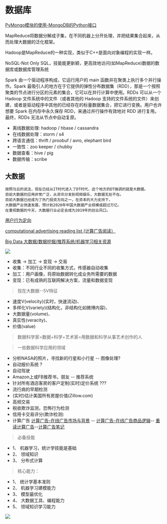 # 数据库

[PyMongo模块的使用-MongoDB的Python接口](http://blog.topspeedsnail.com/archives/10790)

MapReduce将数据分解成子集，在不同机器上分开处理，并把结果集合起来，从而处理大数据的泛化框架。

Hadoop是MapReduce的一种实现，类似于C++是面向对象编程的实现一样。

NoSQL-Not Only SQL，技能能更新颖，更高效地访问(如MapReduce)数据的数据库或数据库管理系统

Spark 由一个驱动程序构成，它运行用户的 main 函数并在聚类上执行多个并行操作。Spark 最吸引人的地方在于它提供的弹性分布数据集（RDD），那是一个按照聚类的节点进行分区的元素的集合，它可以在并行计算中使用。RDDs 可以从一个 Hadoop 文件系统中的文件（或者其他的 Hadoop 支持的文件系统的文件）来创建，或者是驱动程序中其他的已经存在的标量数据集合，把它进行变换。用户也许想要 Spark 在内存中永久保存 RDD，来通过并行操作有效地对 RDD 进行复用。最终，RDDs 无法从节点中自动复原。

* 离线数据处理: hadoop / hbase / cassandra
* 在线数据处理：storm / s4
* 跨语言通信：thrift / proobuf / avro, elephant bird
* 一致性：zoo keeper / chubby
* 数据查看：hive / pig
* 数据传输：scribe

## 大数据 

    按照马云的说法，现在已经从IT时代进入了DT时代，这个地方的DT强调的就是大数据。
    目前大数据的应用非常广泛，从资讯分发到视频娱乐，大数据无处不在。
    目前大数据已经成为了热门投资方向之一，在资本的大力支持下，
    大数据产业快速发展，预计到2020年中国大数据产业规模或超过万亿。
    在重视数据的今天，大数据行业必定会成为2019年的创业风口。
    
[用户行为定向](https://github.com/Shanshan-IC/ComputationalAdvertising/blob/master/3-shou-zhong-ding-xiang.md)

[computational advertising reading list (计算广告阅读）](https://github.com/Ewenwan/ad-reading)

[Big Data 大数据/数据挖掘/推荐系统/机器学习相关资源 ](https://github.com/Ewenwan/Big-Data-Resources/blob/master/README.md)

![](https://github.com/SsLen/blog-backup/raw/5dab2851c5ec8da8d733d5e6c20776f9935ecc7b/source/_posts/%E5%A6%82%E4%BD%95%E6%88%90%E4%B8%BA%E6%95%B0%E6%8D%AE%E7%A7%91%E5%AD%A6%E5%AE%B6live-%E8%AE%B0%E5%BD%95/4.jpg)

* 收集 -> 加工 -> 变现 -> 交易
* 收集：不同行业不同的收集方式，传感器自动收集
* 加工：用户画像，将原始数据转化成业务所需要的数据
* 变现：已有成熟的互联网解决方案，流量和数据变现

> 现在大数据--5V特征

* 速度V(velocity)(实时，快速流动)、
* 多样化V(variety)(结构化，非结构化如微博内容)、
* 大数据量(volume)、
* 真实性(veracity)、
* 价值(value)

> 数据科学家=数据+科学+艺术家=用数据和科学从事艺术创作的人

> 一些数据科学应用的领域

* 分析NASA的照片，寻找新的行星和小行星 -- 图像处理?
* 自动报价系统 ?
* 自动驾驶
* Amazon上或FB推荐书，朋友 -- 推荐系统
* 针对所有酒店客房的客户定制(实时)定价系统 ???
* 流行病的早期检测
* (实时)估计美国所有房屋价值(Zillow.com)
* 高频交易
* 税收欺诈监测，恐怖行为检测
* 信用卡交易评分(欺诈检测)
* 计算广告 [计算广告-在线广告市场与背景](https://github.com/Nianchese/bloop_blog_article/blob/e20332ec9ff19539cc1da78471d03947718daf35/ComputationalAdvertising1.md) -- [计算广告-在线广告商品逻辑](https://github.com/Nianchese/bloop_blog_article/blob/e20332ec9ff19539cc1da78471d03947718daf35/ComputationalAdvertising2.md)-- [重读计算广告](https://github.com/SummerBuger/mblog-source/blob/5919575ae37711ac429a99da1ce44614af1c70d1/source/_posts/%E8%AE%A1%E7%AE%97%E5%B9%BF%E5%91%8A/2018-05-14-%E9%87%8D%E8%AF%BB%E8%AE%A1%E7%AE%97%E5%B9%BF%E5%91%8A.md)--[计算广告笔记](https://github.com/csuncs89/learn-machine-learning/tree/8ceb2467cb2a2def0adb047fa17e4b3c8f5a123e/misc/computational_advertising)



> 必备技能
* 1、 机器学习，统计学技能是基础
* 2、 领域知识
* 3、 分布式计算
> 核心能力：
* 1、 统计学基本准则
* 2、 机器学习建模能力
* 3、 模型最优化
* 4、 大数据工具、编程能力
* 5、 领域知识学习能力

![](https://camo.githubusercontent.com/380896fc351b85f6ec63fae8fc53f06df5ee3705/687474703a2f2f736369656e74697374636166652e636f6d2f626f6f6b2f4669677572652f536b696c6c2e706e67)



